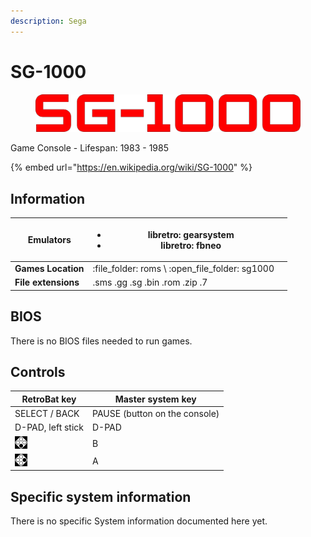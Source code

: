 ```yaml
---
description: Sega
---
```


# SG-1000

<figure><img src="https://raw.githubusercontent.com/fabricecaruso/es-theme-carbon/master/art/logos/sg-1000.svg" alt=""><figcaption></figcaption></figure>

Game Console - Lifespan: 1983 - 1985

{% embed url="https://en.wikipedia.org/wiki/SG-1000" %}

## Information

| **Emulators**       | <ul><li>libretro: gearsystem</li><li>libretro: fbneo</li></ul> |   |
| ------------------- | -------------------------------------------------------------- | - |
| **Games Location**  | :file\_folder: roms \ :open\_file\_folder: sg1000              |   |
| **File extensions** | .sms .gg .sg .bin .rom .zip .7                                 |   |

## BIOS

There is no BIOS files needed to run games.

## Controls

| RetroBat key                                           | Master system key             |
| ------------------------------------------------------ | ----------------------------- |
| SELECT / BACK                                          | PAUSE (button on the console) |
| D-PAD, left stick                                      | D-PAD                         |
| ![A](<../../../.gitbook/assets/image (1) (2) (1).png>) | B                             |
| ![B](<../../../.gitbook/assets/image (4) (1).png>)     | A                             |

## Specific system information

There is no specific System information documented here yet.
